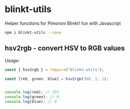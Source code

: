 # blinkt-utils

Helper functions for Pimoroni Blinkt! fun with Javascript

```sh
npm i blinkt-utils --save
```
## hsv2rgb - convert HSV to RGB values

_Usage_:

```javascript
const { hsv2rgb } = require("blinkt-utils");

const [red, green, blue] = hsv2rgb(360, 1, 1);


console.log(red); // 255
console.log(green); // 0
console.log(blue); // 0
```
